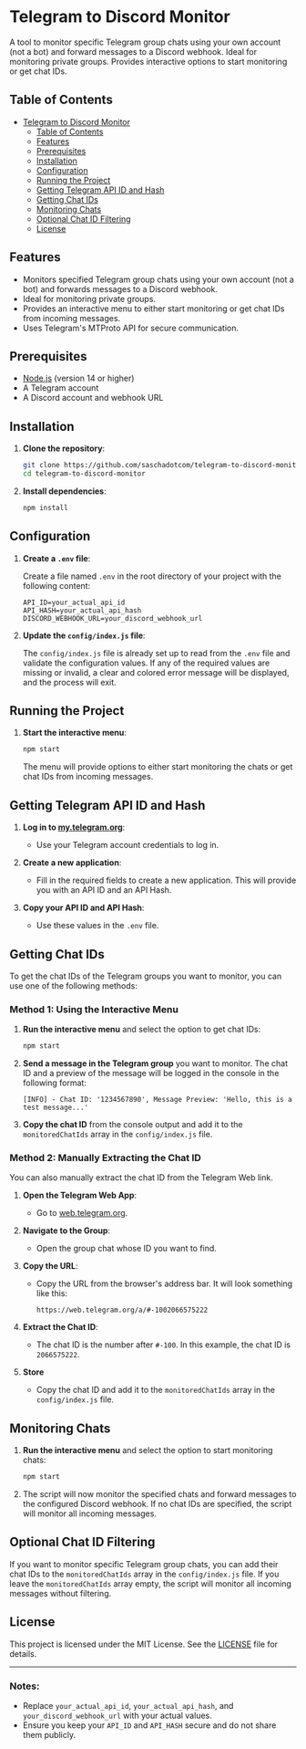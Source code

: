 # Telegram to Discord Monitor

A tool to monitor specific Telegram group chats using your own account (not a bot) and forward messages to a Discord webhook. Ideal for monitoring private groups. Provides interactive options to start monitoring or get chat IDs.

## Table of Contents

- [Telegram to Discord Monitor](#telegram-to-discord-monitor)
  - [Table of Contents](#table-of-contents)
  - [Features](#features)
  - [Prerequisites](#prerequisites)
  - [Installation](#installation)
  - [Configuration](#configuration)
  - [Running the Project](#running-the-project)
  - [Getting Telegram API ID and Hash](#getting-telegram-api-id-and-hash)
  - [Getting Chat IDs](#getting-chat-ids)
  - [Monitoring Chats](#monitoring-chats)
  - [Optional Chat ID Filtering](#optional-chat-id-filtering)
  - [License](#license)

## Features

- Monitors specified Telegram group chats using your own account (not a bot) and forwards messages to a Discord webhook.
- Ideal for monitoring private groups.
- Provides an interactive menu to either start monitoring or get chat IDs from incoming messages.
- Uses Telegram's MTProto API for secure communication.

## Prerequisites

- [Node.js](https://nodejs.org/) (version 14 or higher)
- A Telegram account
- A Discord account and webhook URL

## Installation

1. **Clone the repository**:

   ```sh
   git clone https://github.com/saschadotcom/telegram-to-discord-monitor.git
   cd telegram-to-discord-monitor
   ```

2. **Install dependencies**:

   ```sh
   npm install
   ```

## Configuration

1. **Create a `.env` file**:

   Create a file named `.env` in the root directory of your project with the following content:

   ```plaintext
   API_ID=your_actual_api_id
   API_HASH=your_actual_api_hash
   DISCORD_WEBHOOK_URL=your_discord_webhook_url
   ```

2. **Update the `config/index.js` file**:

   The `config/index.js` file is already set up to read from the `.env` file and validate the configuration values. If any of the required values are missing or invalid, a clear and colored error message will be displayed, and the process will exit.

## Running the Project

1. **Start the interactive menu**:

   ```sh
   npm start
   ```

   The menu will provide options to either start monitoring the chats or get chat IDs from incoming messages.

## Getting Telegram API ID and Hash

1. **Log in to [my.telegram.org](https://my.telegram.org)**:

   - Use your Telegram account credentials to log in.

2. **Create a new application**:

   - Fill in the required fields to create a new application. This will provide you with an API ID and an API Hash.

3. **Copy your API ID and API Hash**:
   - Use these values in the `.env` file.

## Getting Chat IDs

To get the chat IDs of the Telegram groups you want to monitor, you can use one of the following methods:

### Method 1: Using the Interactive Menu

1. **Run the interactive menu** and select the option to get chat IDs:

   ```sh
   npm start
   ```

2. **Send a message in the Telegram group** you want to monitor. The chat ID and a preview of the message will be logged in the console in the following format:

   ```
   [INFO] - Chat ID: '1234567890', Message Preview: 'Hello, this is a test message...'
   ```

3. **Copy the chat ID** from the console output and add it to the `monitoredChatIds` array in the `config/index.js` file.

### Method 2: Manually Extracting the Chat ID

You can also manually extract the chat ID from the Telegram Web link.

1. **Open the Telegram Web App**:

   - Go to [web.telegram.org](https://web.telegram.org).

2. **Navigate to the Group**:

   - Open the group chat whose ID you want to find.

3. **Copy the URL**:

   - Copy the URL from the browser's address bar. It will look something like this:
     ```
     https://web.telegram.org/a/#-1002066575222
     ```

4. **Extract the Chat ID**:

   - The chat ID is the number after `#-100`. In this example, the chat ID is `2066575222`.

5. **Store**
   - Copy the chat ID and add it to the `monitoredChatIds` array in the `config/index.js` file.

## Monitoring Chats

1. **Run the interactive menu** and select the option to start monitoring chats:

   ```sh
   npm start
   ```

2. The script will now monitor the specified chats and forward messages to the configured Discord webhook. If no chat IDs are specified, the script will monitor all incoming messages.

## Optional Chat ID Filtering

If you want to monitor specific Telegram group chats, you can add their chat IDs to the `monitoredChatIds` array in the `config/index.js` file. If you leave the `monitoredChatIds` array empty, the script will monitor all incoming messages without filtering.

## License

This project is licensed under the MIT License. See the [LICENSE](LICENSE) file for details.

---

### Notes:

- Replace `your_actual_api_id`, `your_actual_api_hash`, and `your_discord_webhook_url` with your actual values.
- Ensure you keep your `API_ID` and `API_HASH` secure and do not share them publicly.
